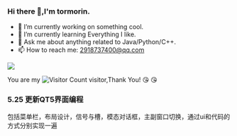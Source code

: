 ### Hi there 👋,I'm tormorin.

- 🔭 I’m currently working on something cool.
- 🌱 I’m currently learning Everything I like.
- 💬 Ask me about anything related to Java/Python/C++.
- 📫 How to reach me: 2918737400@qq.com

![](https://github-readme-stats.vercel.app/api?username=tormorin&show_icons=true&theme=transparent)


You are my ![Visitor Count](https://profile-counter.glitch.me/wisdom-tormorin/count.svg) visitor,Thank You! :kissing_heart: :kissing_heart:


### 5.25 更新QT5界面编程
包括菜单栏，布局设计，信号与槽，模态对话框，主副窗口切换，通过ui和代码的方式分别实现一遍
